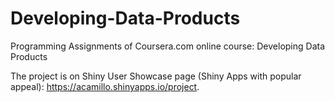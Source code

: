 # Developing-Data-Products

Programming Assignments of Coursera.com online course: Developing Data Products

The project is on Shiny User Showcase page (Shiny Apps with popular appeal): https://acamillo.shinyapps.io/project.
